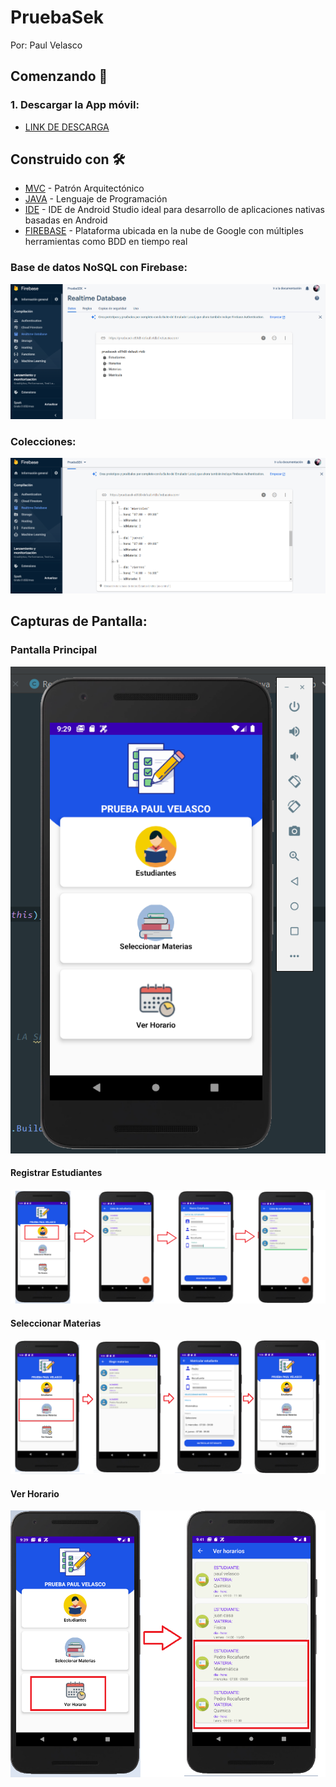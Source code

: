 # PruebaSek
Por: Paul Velasco

## Comenzando 🚀

### 1. Descargar la App móvil:
* [LINK DE DESCARGA](https://mega.nz/file/ukBCGJLT#4kwIL6EbF0kVRYU4ENXeF1cCZhSBP6v45lRvOvPBKd0)

## Construido con 🛠️
* [MVC](https://si.ua.es/es/documentacion/asp-net-mvc-3/1-dia/modelo-vista-controlador-mvc.html) - Patrón Arquitectónico
* [JAVA](https://www.java.com/es/download/help/whatis_java.html) - Lenguaje de Programación
* [IDE](https://es.wikipedia.org/wiki/Android_Studio) - IDE de Android Studio ideal para desarrollo de aplicaciones nativas basadas en Android
* [FIREBASE](https://es.wikipedia.org/wiki/Firebase) - Plataforma ubicada en la nube de Google con múltiples herramientas como BDD en tiempo real

### Base de datos NoSQL con Firebase:
![bdd](https://github.com/pooljpv84/PruebaSek/blob/master/instrucciones/1.PNG)
### Colecciones:
![bdd2](https://github.com/pooljpv84/PruebaSek/blob/master/instrucciones/2.PNG)

## Capturas de Pantalla:
### Pantalla Principal
![img3](https://github.com/pooljpv84/PruebaSek/blob/master/instrucciones/3.PNG)
#### Registrar Estudiantes
![img4](https://github.com/pooljpv84/PruebaSek/blob/master/instrucciones/4.png)
#### Seleccionar Materias
![img5](https://github.com/pooljpv84/PruebaSek/blob/master/instrucciones/5.png)
#### Ver Horario
![img6](https://github.com/pooljpv84/PruebaSek/blob/master/instrucciones/6.png)

